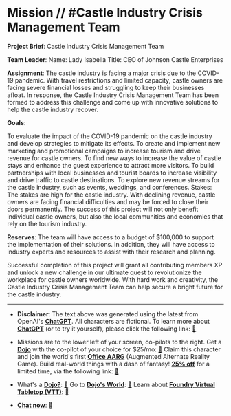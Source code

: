 # Mission // #Castle Industry Crisis Management Team

**Project Brief**: Castle Industry Crisis Management Team

**Team Leader**:
Name: Lady Isabella
Title: CEO of Johnson Castle Enterprises

**Assignment**:
The castle industry is facing a major crisis due to the COVID-19 pandemic. With travel restrictions and limited capacity, castle owners are facing severe financial losses and struggling to keep their businesses afloat. In response, the Castle Industry Crisis Management Team has been formed to address this challenge and come up with innovative solutions to help the castle industry recover.

**Goals**:

To evaluate the impact of the COVID-19 pandemic on the castle industry and develop strategies to mitigate its effects.
To create and implement new marketing and promotional campaigns to increase tourism and drive revenue for castle owners.
To find new ways to increase the value of castle stays and enhance the guest experience to attract more visitors.
To build partnerships with local businesses and tourist boards to increase visibility and drive traffic to castle destinations.
To explore new revenue streams for the castle industry, such as events, weddings, and conferences.
Stakes:
The stakes are high for the castle industry. With declining revenue, castle owners are facing financial difficulties and may be forced to close their doors permanently. The success of this project will not only benefit individual castle owners, but also the local communities and economies that rely on the tourism industry.

**Reserves**:
The team will have access to a budget of $100,000 to support the implementation of their solutions. In addition, they will have access to industry experts and resources to assist with their research and planning.

Successful completion of this project will grant all contributing members XP and unlock a new challenge in our ultimate quest to revolutionize the workplace for castle owners worldwide. With hard work and creativity, the Castle Industry Crisis Management Team can help secure a bright future for the castle industry.

---

* **Disclaimer**: The text above was generated using the latest from OpenAI's [**ChatGPT**](https://openai.com/blog/chatgpt/).  All characters are fictional.  To learn more about [**ChatGPT**](https://openai.com/blog/chatgpt/) (or to try it yourself), please click the following link: [:closed_book:](https://openai.com/blog/chatgpt/)

* Missions are to the lower left of your screen, co-pilots to the right. Get a [**Dojo**](https://workmates.live/marketplace) with the co-pilot of your choice for $25/mo: [:green_book:](https://workmates.live/marketplace)  Claim this character and join the world's first [**Office AARG**](https://dojos.world) (Augmented Alternate Reality Game). Build real-world things with a dash of fantasy! [**25% off**](https://blog.workmates.live/deal-on-a-dojo) for a limited time, via the following link: [:green_book:](https://blog.workmates.live/deal-on-a-dojo) 

* What's a [**Dojo?**](https://workdojos.com): [:blue_book:](https://workdojos.com)  Go to [**Dojo's World**](https://dojos.world): [:blue_book:](https://dojos.world)  Learn about [**Foundry Virtual Tabletop (VTT)**](https://foundryvtt.com): [:closed_book:](https://foundryvtt.com/)

* [**Chat now**](https://chat.workmates.live/channel/support): [:ledger:](https://chat.workmates.live/channel/support)